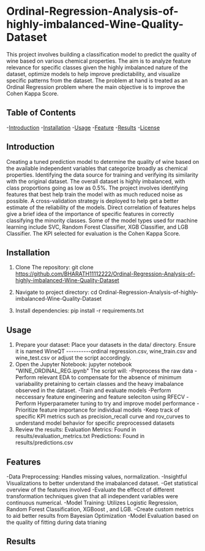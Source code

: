 # Ordinal-Regression-Analysis-of-highly-imbalanced-Wine-Quality-Dataset

This project involves building a classification model to predict the quality of wine based on various chemical properties. The aim is to analyze feature relevance for specific classes given the highly imbalanced nature of the dataset, optimize models to help improve predictability, and visualize specific patterns from the dataset. The problem at hand is treated as an Ordinal Regression problem where the main objective is to improve the Cohen Kappa Score.

## Table of Contents
-[Introduction](#introduction)
-[Installation](#installation)
-[Usage](#usage)
-[Feature](#feature)
-[Results](#results)
-[License](#license)

## Introduction

Creating a tuned prediction model to determine the quality of wine based on the available independent variables that categorize broadly as chemical properties. Identifying the data source for training and verifying its similarity with the original dataset. The overall dataset is highly imbalanced, with class proportions going as low as 0.5%. The project involves identifying features that best help train the model with as much reduced noise as possible. A cross-validation strategy is deployed to help get a better estimate of the reliability of the models. Direct correlation of features helps give a brief idea of the importance of specific features in correctly classifying the minority classes. Some of the model types used for machine learning include SVC, Random Forest Classifier, XGB Classifier, and LGB Classifier. The KPI selected for evaluation is the Cohen Kappa Score.

## Installation

1. Clone The repository:
   git clone https://github.com/BHARATH11112222/Ordinal-Regression-Analysis-of-highly-imbalanced-Wine-Quality-Dataset

2. Navigate to project directory:
   cd Ordinal-Regression-Analysis-of-highly-imbalanced-Wine-Quality-Dataset

3. Install dependencies:
   pip install -r requirements.txt

## Usage
1. Prepare your dataset: Place your datasets in the data/ directory. Ensure it is named WineQT ----------ordinal regression.csv, wine_train.csv and
   wine_test.csv or adjust the script accordingly.
3. Open the Jupyter Notebook: jupyter notebook "WINE_ORDINAL_REG.ipynb"
   The script will:
   -Preprocess the raw data
   -Perform relevant EDA to compensate for the absence of minimum variabaility pretaining to certain classes and the heavy imabalance observed in the dataset.
   -Train and evaluate models
   -Perform neccessary feature engineering and feature seleciton using RFECV
   -Perform Hyperparameter tuning to try and improve model performance
   -Prioritize feature  importance for individual models
   -Keep track of specific KPI metrics such as precision_recall curve and rov_curves to understand model behavior for specific preprocessed datasets
5. Review the results:
   Evaluation Metrics: Found in results/evaluation_metrics.txt
   Predictions: Found in results/predictions.csv

## Features
   -Data Preprocessing: Handles missing values, normalization.
   -Insightful Visualizations to better understand the imabalanced dataset.
   -Get statistical overview of the features involved
   -Evaluate the effecct of different transformation techniques given that all independent variables were continuous numerical.
   -Model Training: Utilizes Logistic Regression, Random Forest Classification, XGBoost , and LGB.
   -Create custom metrics to aid better results from Bayesian Optimization
   -Model Evaluation based on the quality of fitting during data trianing

## Results

